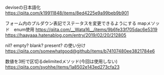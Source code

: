 deviseの日本語化
https://qiita.com/k19911848/items/8ed4225e9a99beb9b901

フォーム内のプルダウン表記でステータスを変更できるようにする
mapメソッド　enum使用
https://qiita.com/__Wata16__/items/9b6fe33f705dac6e5319
https://haayaaa.hatenablog.com/entry/2019/02/20/212805

nil? empty? blank? present? の使い分け
https://qiita.com/somewhatgood@github/items/b74107480ee3821784e6

数値を3桁で区切るdelimitedメソッド(今回は使用しない)
https://qiita.com/syohhe/items/1a8502e143ed273cfa23

